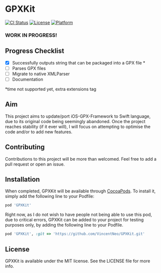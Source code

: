 # GPXKit

[![CI Status](https://travis-ci.com/vincentneo/GPXKit.svg?branch=master)](https://travis-ci.com/vincentneo/GPXKit)
[![License](http://img.shields.io/:license-mit-blue.svg)](http://doge.mit-license.org)
[![Platform](https://img.shields.io/badge/platform-iOS-orange.svg)](https://www.apple.com/ios/)
<!---
[![Platform](https://img.shields.io/cocoapods/p/GPXKit.svg?style=flat)](https://cocoapods.org/pods/GPXKit)
[![Version](https://img.shields.io/cocoapods/v/GPXKit.svg?style=flat)](https://cocoapods.org/pods/GPXKit)
-->

### WORK IN PROGRESS!

## Progress Checklist
- [x] Successfully outputs string that can be packaged into a GPX file *
- [ ] Parses GPX files
- [ ] Migrate to native XMLParser
- [ ] Documentation

*time not supported yet, extra extensions tag
## Aim
This project aims to update/port iOS-GPX-Framework to Swift language, due to its original code being seemingly abandoned.
Once the project reaches stability (if it ever will), I will focus on attempting to optimise the code and/or to add new features.
<!---
## Example
To run the example project, clone the repo, and run `pod install` from the Example directory first.
-->
## Contributing
Contributions to this project will be more than welcomed. Feel free to add a pull request or open an issue.

## Installation

When completed, GPXKit will be available through [CocoaPods](https://cocoapods.org). To install
it, simply add the following line to your Podfile:

```ruby
pod 'GPXKit'
```

Right now, as I do not wish to have people not being able to use this pod, due to critical errors, GPXKit can be added to your project for testing purposes only, by adding the following line to your Podfile.
```ruby
pod 'GPXKit', :git => 'https://github.com/VincentNeo/GPXKit.git'
```

## License

GPXKit is available under the MIT license. See the LICENSE file for more info.

